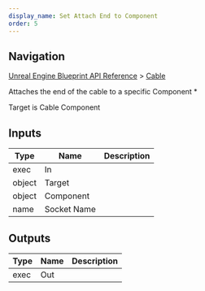 ```yaml
---
display_name: Set Attach End to Component
order: 5
---
```

## Navigation

[Unreal Engine Blueprint API Reference](https://dev.epicgames.com/documentation/en-us/unreal-engine/BlueprintAPI) > [Cable](https://dev.epicgames.com/documentation/en-us/unreal-engine/BlueprintAPI/Cable)

Attaches the end of the cable to a specific Component \*

Target is Cable Component

## Inputs

| Type | Name | Description |
| --- | --- | --- |
| exec | In |  |
| object | Target |  |
| object | Component |  |
| name | Socket Name |  |

## Outputs

| Type | Name | Description |
| --- | --- | --- |
| exec | Out |  |
